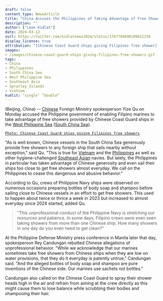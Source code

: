 ```yaml
---
draft: false
content_type: NewsArticle
title: "China Accuses the Philippines of Taking Advantage of Free Showers From Chinese Ships in the West Philippine Sea"
description: ""
author: ["Leon Kidlat"]
date: 2024-03-12
xurl: https://twitter.com/kidlatnews2024/status/1767784690109612158
display_license: true
attribution: "[Chinese Coast Guard ships giving Filipinos free shower](/images/chinese-coast-guard-ships-giving-filipinos-free-showers.gif) photo from Philippine Coast Guard via [Radio Free Asia](https://www.rfa.org/english/news/southchinasea/water-cannon-crew-injuries-03052024144905.html) (Public Domain)."
images:
- /images/chinese-coast-guard-ships-giving-filipinos-free-showers.gif
tags:
- China
- Philippines
- South China Sea
- West Philippine Sea
- Southeast Asia
- Spratley Islands
- Vietnam
kudlit: ‘single’ “double”
---
```

(Beijing, China) -- [Chinese](/tags/china/) Foreign Ministry spokesperson Yize Qu on Monday accused the Philippine government of enabling Filipino marines to take advantage of free showers provided by Chinese Coast Guard ships in the [West Philippine Sea](/tags/west-philippine-sea/) ([South China Sea](/tags/south-china-sea/)).

[`Photo: Chinese Coast Guard ships giving Filipinos free showers`](/images/chinese-coast-guard-ships-giving-filipinos-free-showers.gif)

"As is well known, Chinese vessels in the South China Sea generously provide free showers to any foreign ship that sails nearby without exception," said Qu. "This is true for [Vietnam](/tags/vietnam/) and the [Philippines](/tags/philippines/) as well as other hygiene-challenged [Southeast Asian](/tags/southeast-asia/) navies. But lately, the Philippines in particular has taken advantage of Chinese generosity and even sail their ships too close to get free showers almost everyday. We call on the Philippines to cease this dangerous and abusive behavior."

According to Qu, crews of Philippine Navy ships were observed on numerous occasions preparing bottles of body soap and shampoo before sailing close to Chinese vessels in an effort to get free showers. This used to happen about twice or thrice a week in 2023 but increased to almost everyday since 2024 started, added Qu.

>"This unprofessional conduct of the Philippine Navy is stretching our resources and patience. In some days, Filipino crews were even seen taking showers from more than one Chinese ship. How many showers in one day do you even need to get clean?"

At the Philippine Defense Ministry press conference in Manila later that day, spokesperson Rey Candungan rebutted Chinese allegations of unprofessional behavior. "While we acknowledge that our marines sometimes take free showers from Chinese ships when they are low on water provisions, that they do it everyday is patently untrue," Candungan said. "And the alleged bottles of body soap and shampoo are pure inventions of the Chinese side. Our marines use sachets not bottles."

Candungan also called on the Chinese Coast Guard to spray their shower heads high in the air and refrain from aiming at the crew directly as this might cause them to lose balance while scrubbing their bodies and shampooing their hair.

